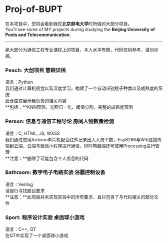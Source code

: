 # Proj-of-BUPT
在本项目中，您将会看到我在**北京邮电大学**时所做的大部分项目。<br>
You'll see some of MY projects during studying the **Beijing University of Posts and Telecommunication**.

---

绝大部分为通信工程专业课程上的项目，本人水平有限，代码仅供参考，请勿抄袭。

### Peach: 大创项目 慧眼识桃
语言：Python<br>
我们通过计算机视觉以及深度学习，构建了一个自动识别桃子种类以及成熟度的系统<br>
此仓库仅展示我负责的相关内容<br>
**包括：**KNN预测、光照归一化、阈值分割、完整的成熟度预测

### Person: 信息与通信工程导论 房间人物数量检测
语言：C, HTML, JS, WXSS<br>
我们通过使用Arduino单片机配合红外记录出入人员个数，Esp8266与Wifi连接传输到云端，云端与微信小程序进行通信，同时电脑端还可使用Processing进行管理<br>
**注意：**删除了可能包含个人信息的代码

### Bathroom: 数字电子电路实验 浴霸控制设备
语言：Verilog<br>
请自行寻找题目要求<br>
**注意：**此项目并未实现实验中的所有要求，且只包含了与代码相关的部分文件

### Sport: 程序设计实验 桌面球小游戏
语言：C++, QT<br>
在QT中实现了一个桌面球小游戏